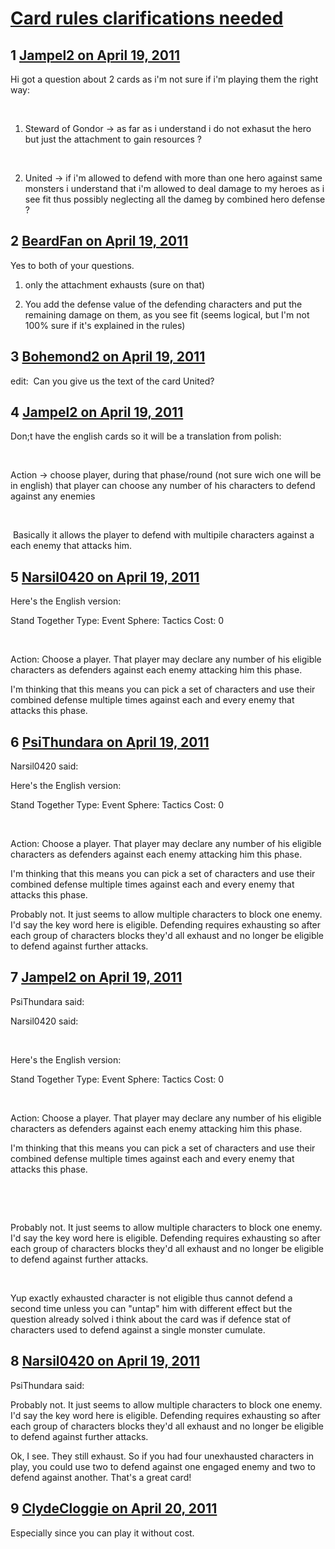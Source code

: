# [Card rules clarifications needed](https://community.fantasyflightgames.com/topic/45420-card-rules-clarifications-needed/)

## 1 [Jampel2 on April 19, 2011](https://community.fantasyflightgames.com/topic/45420-card-rules-clarifications-needed/?do=findComment&comment=455590)

Hi got a question about 2 cards as i'm not sure if i'm playing them the right way:

 

1) Steward of Gondor -> as far as i understand i do not exhasut the hero but just the attachment to gain resources ?

 

2) United -> if i'm allowed to defend with more than one hero against same monsters i understand that i'm allowed to deal damage to my heroes as i see fit thus possibly neglecting all the dameg by combined hero defense ?

## 2 [BeardFan on April 19, 2011](https://community.fantasyflightgames.com/topic/45420-card-rules-clarifications-needed/?do=findComment&comment=455602)

Yes to both of your questions.

1) only the attachment exhausts (sure on that)

2) You add the defense value of the defending characters and put the remaining damage on them, as you see fit (seems logical, but I'm not 100% sure if it's explained in the rules)

## 3 [Bohemond2 on April 19, 2011](https://community.fantasyflightgames.com/topic/45420-card-rules-clarifications-needed/?do=findComment&comment=455655)

edit:  Can you give us the text of the card United?

## 4 [Jampel2 on April 19, 2011](https://community.fantasyflightgames.com/topic/45420-card-rules-clarifications-needed/?do=findComment&comment=455661)

Don;t have the english cards so it will be a translation from polish:

 

Action -> choose player, during that phase/round (not sure wich one will be in english) that player can choose any number of his characters to defend against any enemies

 

 Basically it allows the player to defend with multipile characters against a each enemy that attacks him.

## 5 [Narsil0420 on April 19, 2011](https://community.fantasyflightgames.com/topic/45420-card-rules-clarifications-needed/?do=findComment&comment=455855)

Here's the English version:

Stand Together
Type: Event Sphere: Tactics
Cost: 0

 

Action: Choose a player. That player may declare any number of his eligible characters as defenders against each enemy attacking him this phase.

I'm thinking that this means you can pick a set of characters and use their combined defense multiple times against each and every enemy that attacks this phase.

## 6 [PsiThundara on April 19, 2011](https://community.fantasyflightgames.com/topic/45420-card-rules-clarifications-needed/?do=findComment&comment=455887)

Narsil0420 said:

Here's the English version:

Stand Together
Type: Event Sphere: Tactics
Cost: 0

 

Action: Choose a player. That player may declare any number of his eligible characters as defenders against each enemy attacking him this phase.

I'm thinking that this means you can pick a set of characters and use their combined defense multiple times against each and every enemy that attacks this phase.



Probably not. It just seems to allow multiple characters to block one enemy. I'd say the key word here is eligible. Defending requires exhausting so after each group of characters blocks they'd all exhaust and no longer be eligible to defend against further attacks.

## 7 [Jampel2 on April 19, 2011](https://community.fantasyflightgames.com/topic/45420-card-rules-clarifications-needed/?do=findComment&comment=455900)

PsiThundara said:

Narsil0420 said:

 

Here's the English version:

Stand Together
Type: Event Sphere: Tactics
Cost: 0

 

Action: Choose a player. That player may declare any number of his eligible characters as defenders against each enemy attacking him this phase.

I'm thinking that this means you can pick a set of characters and use their combined defense multiple times against each and every enemy that attacks this phase.

 

 

Probably not. It just seems to allow multiple characters to block one enemy. I'd say the key word here is eligible. Defending requires exhausting so after each group of characters blocks they'd all exhaust and no longer be eligible to defend against further attacks.



 

Yup exactly exhausted character is not eligible thus cannot defend a second time unless you can "untap" him with different effect but the question already solved i think about the card was if defence stat of characters used to defend against a single monster cumulate.

## 8 [Narsil0420 on April 19, 2011](https://community.fantasyflightgames.com/topic/45420-card-rules-clarifications-needed/?do=findComment&comment=455942)

PsiThundara said:

Probably not. It just seems to allow multiple characters to block one enemy. I'd say the key word here is eligible. Defending requires exhausting so after each group of characters blocks they'd all exhaust and no longer be eligible to defend against further attacks.



Ok, I see. They still exhaust. So if you had four unexhausted characters in play, you could use two to defend against one engaged enemy and two to defend against another. That's a great card!

## 9 [ClydeCloggie on April 20, 2011](https://community.fantasyflightgames.com/topic/45420-card-rules-clarifications-needed/?do=findComment&comment=456333)

Especially since you can play it without cost.

